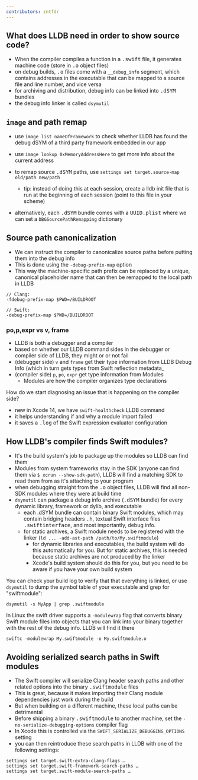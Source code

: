 ```yaml
---
contributors: zntfdr
---
```


## What does LLDB need in order to show source code? 

- When the compiler compiles a function in a <kbd>.swift</kbd> file, it generates machine code (store in <kbd>.o</kbd> object files)
- on debug builds, <kbd>.o</kbd> files come with a `__debug_info` segment, which contains addresses in the executable that can be mapped to a source file and line number, and vice versa
- for archiving and distribution, debug info can be linked into <kbd>.dSYM</kbd> bundles
- the debug info linker is called `dsymutil`

## `image` and path remap 

- use `image list nameOfFramework` to check whether LLDB has found the debug dSYM of a third party framework embedded in our app
- use `image lookup 0xMemoryAddressHere` to get more info about the current address
- to remap source <kbd>.dSYM</kbd> paths, use `settings set target.source-map old/path new/path`
  - tip: instead of doing this at each session, create a lldb init file that is run at the beginning of each session (point to this file in your scheme)

- alternatively, each <kbd>.dSYM</kbd> bundle comes with a <kbd>UUID.plist</kbd> where we can set a `DBGSourcePathRemapping` dictionary

## Source path canonicalization

- We can instruct the compiler to canonicalize source paths before putting them into the debug info
- This is done using the `-debug-prefix-map` option
- This way the machine-specific path prefix can be replaced by a unique, canonical placeholder name that can then be remapped to the local path in LLDB

```shell
// Clang:
-fdebug-prefix-map $PWD=/BUILDROOT

// Swift:
-debug-prefix-map $PWD=/BUILDROOT
```

### po,p,expr vs v, frame

- LLDB is both a debugger and a compiler
- based on whether our LLDB command sides in the debugger or compiler side of LLDB, they might or or not fail
- (debugger side) `v` and `frame` get their type information from LLDB Debug Info (which in turn gets types from Swift reflection metadata_
- (compiler side) `p`, `po`, `expr` get type information from Modules
  - Modules are how the compiler organizes type declarations

How do we start diagnosing an issue that is happening on the compiler side? 

- new in Xcode 14, we have `swift-healthcheck` LLDB command
- it helps understanding if and why a module import failed
- it saves a <kbd>.log</kbd> of the Swift expression evaluator configuration

## How LLDB's compiler finds Swift modules?

- It's the build system's job to package up the modules so LLDB can find them
- Modules from system frameworks stay in the SDK (anyone can find them via `$ xcrun --show-sdk-path`), LLDB will find a matching SDK to read them from as it's attaching to your program
- when debugging straight from the <kbd>.o</kbd> object files, LLDB will find all non-SDK modules where they were at build time
- `dsymutil` can package a debug info archive (<kbd>.dSYM</kbd> bundle) for every dynamic library, framework or dylib, and executable
  - each .dSYM bundle can contain binary Swift modules, which may contain bridging headers <kbd>.h</kbd>, textual Swift interface files <kbd>.swiftinterface</kbd>, and most importantly, debug info.
  - for static archives, a Swift module needs to be registered with the linker (`ld ... -add-ast-path /path/to/My.swiftmodule`)
    - for dynamic libraries and executables, the build system will do this automatically for you. But for static archives, this is needed because static archives are not produced by the linker
    - Xcode's build system should do this for you, but you need to be aware if you have your own build system

You can check your build log to verify that that everything is linked, or use `dsymutil` to dump the symbol table of your executable and grep for "swiftmodule":

```shell
dsymutil -s MyApp | grep .swiftmodule
```

In Linux the swift driver supports a `-modulewrap` flag that converts binary Swift module files into objects that you can link into your binary together with the rest of the debug info. LLDB will find it there

```shell
swiftc -modulewrap My.swiftmodule -o My.swiftmodule.o
```

## Avoiding serialized search paths in Swift modules

- The Swift compiler will serialize Clang header search paths and other related options into the binary <kbd>.swiftmodule</kbd> files
- This is great, because it makes importing their Clang module dependencies just work during the build
- But when building on a different machine, these local paths can be detrimental
- Before shipping a binary <kbd>.swiftmodule</kbd> to another machine, set the `-no-serialize-debugging-options` compiler flag
- In Xcode this is controlled via the `SWIFT_SERIALIZE_DEBUGGING_OPTIONS` setting
- you can then reintroduce these search paths in LLDB with one of the following settings:

```shell
settings set target.swift-extra-clang-flags …
settings set target.swift-framework-search-paths …
settings set target.swift-module-search-paths …
```